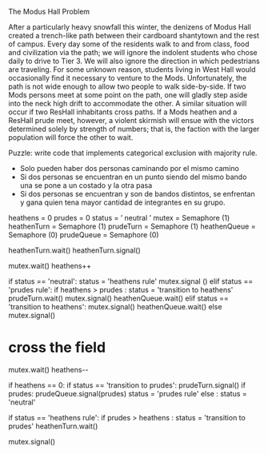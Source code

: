 The Modus Hall Problem

After a particularly heavy snowfall this winter, the denizens of Modus Hall created a trench-like path between their cardboard shantytown and the rest of campus. Every day some of the residents walk to and from class, food and civilization via the path; we will ignore the indolent students who chose daily to drive to Tier 3. We will also ignore the direction in which pedestrians are traveling. For some unknown reason, students living in West Hall would occasionally find it necessary to venture to the Mods.
Unfortunately, the path is not wide enough to allow two people to walk side-by-side. If two Mods persons meet at some point on the path, one will gladly step aside into the neck high drift to accommodate the other. A similar situation will occur if two ResHall inhabitants cross paths. If a Mods heathen and a ResHall prude meet, however, a violent skirmish will ensue with the victors determined solely by strength of numbers; that is, the faction with the larger population will force the other to wait.

Puzzle: write code that implements categorical exclusion with majority rule.

- Solo pueden haber dos personas caminando por el mismo camino
- Si dos personas se encuentran en un punto siendo del mismo bando una se pone a un costado y la otra pasa
- Si dos personas se encuentran y son de bandos distintos, se enfrentan y gana quien tena mayor cantidad de integrantes en su grupo.
 
heathens = 0
prudes = 0
status = ’ neutral ’
mutex = Semaphore (1)
heathenTurn = Semaphore (1)
prudeTurn = Semaphore (1)
heathenQueue = Semaphore (0)
prudeQueue = Semaphore (0)

heathenTurn.wait()
heathenTurn.signal()

mutex.wait()
heathens++

if status == 'neutral':
    status = 'heathens rule'
    mutex.signal ()
elif status == 'prudes rule':
    if heathens > prudes :
    status = 'transition to heathens'
    prudeTurn.wait()
    mutex.signal()
    heathenQueue.wait()
elif status == 'transition to heathens':
    mutex.signal()
    heathenQueue.wait()
else
    mutex.signal()

# cross the field

mutex.wait()
heathens--

if heathens == 0:
    if status == 'transition to prudes':
        prudeTurn.signal()
    if prudes:
        prudeQueue.signal(prudes)
        status = 'prudes rule'
    else :
        status = 'neutral'

if status == 'heathens rule':
    if prudes > heathens :
    status = 'transition to prudes'
    heathenTurn.wait()

mutex.signal()